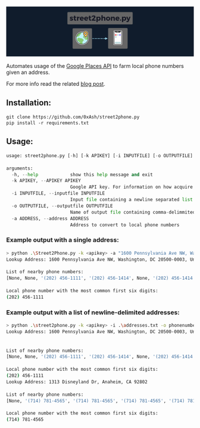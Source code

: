 ![header](street2phone2.png)

Automates usage of the [Google Places API](https://developers.google.com/places/web-service/overview) to farm local phone numbers given an address.

For more info read the related [blog post](https://0xash.io/2020-12-14-Farming-phone-numbers-with-Python-and-the-Google-Places-API/).

## Installation:
```
git clone https://github.com/0xAsh/street2phone.py
pip install -r requirements.txt
```

## Usage:

```python
usage: street2phone.py [-h] [-k APIKEY] [-i INPUTFILE] [-o OUTPUTFILE] [-a ADDRESS]

arguments:
  -h, --help            show this help message and exit
  -k APIKEY, --APIKEY APIKEY
                        Google API key. For information on how acquire one refer to: https://developers.google.com/maps/documentation/javascript/get-api-key
  -i INPUTFILE, --inputfile INPUTFILE
                        Input file containing a newline separated list of addresses
  -o OUTPUTFILE, --outputfile OUTPUTFILE
                        Name of output file containing comma-delimmited list addresses and a given phone number
  -a ADDRESS, --address ADDRESS
                        Address to convert to local phone numbers
```

### Example output with a single address:
```bash
> python .\Street2Phone.py -k <apikey> -a "1600 Pennsylvania Ave NW, Washington, DC 20500-0003, United States"
Lookup Address: 1600 Pennsylvania Ave NW, Washington, DC 20500-0003, United States

List of nearby phone numbers:
[None, None, '(202) 456-1111', '(202) 456-1414', None, '(202) 456-1414', None, '(800) 488-3111', None, '(987) 654-3210', None, None, None, '(202) 555-0133', '(202) 456-1111', '(202) 456-1111', None, None]

Local phone number with the most common first six digits:
(202) 456-1111
```
### Example output with a list of newline-delimited addresses:
```bash
> python .\street2phone.py -k <apikey> -i .\addresses.txt -o phonenumbers.txt
Lookup Address: 1600 Pennsylvania Ave NW, Washington, DC 20500-0003, United States


List of nearby phone numbers:
[None, None, '(202) 456-1111', '(202) 456-1414', None, '(202) 456-1414', None, '(800) 488-3111', None, '(987) 654-3210', None, None, None, '(202) 555-0133', '(202) 456-1111', '(202) 456-1111', None, None]

Local phone number with the most common first six digits:
(202) 456-1111
Lookup Address: 1313 Disneyland Dr, Anaheim, CA 92802

List of nearby phone numbers:
[None, '(714) 781-4565', '(714) 781-4565', '(714) 781-4565', '(714) 781-4565', None, '(714) 781-4636', '(714) 781-4000', None, '(888) 758-4389', '(888) 758-4389', None]

Local phone number with the most common first six digits:
(714) 781-4565
```
